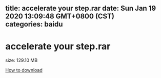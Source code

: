
title: accelerate your step.rar
date: Sun Jan 19 2020 13:09:48 GMT+0800 (CST)    
categories: baidu
---

# accelerate your step.rar
size: 129.10 MB
 
 

[How to download](https://bpcam.bemobtrk.com/go/2ceec3aa-1ca2-46d6-b9ff-aaa5c184517c?jno=417)